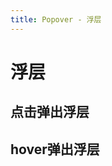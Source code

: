 ```yaml
---
title: Popover - 浮层
---
```


# 浮层

## 点击弹出浮层

<ClientOnly>
  <demo-popover-1></demo-popover-1>
</ClientOnly>

## hover弹出浮层

<ClientOnly>
  <demo-popover-2></demo-popover-2>
</ClientOnly>